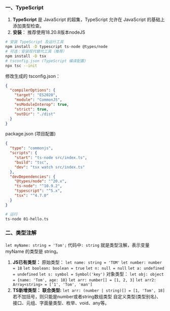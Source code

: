 ### 一、TypeScript
1. **TypeScript** 是 JavaScript 的超集，TypeScript 允许在 JavaScript 的基础上添加类型检查。
2. **安装**：
   推荐使用18.20.8版本nodeJS
```bash
# 安装 TypeScript 及运行工具
npm install -D typescript ts-node @types/node
# 可选：安装现代替代工具（推荐）
npm install -D tsx
# tsconfig.json (TypeScript 编译配置)
npx tsc --init
```
修改生成的 tsconfig.json：
```json
{
  "compilerOptions": {
    "target": "ES2020",
    "module": "CommonJS",
    "esModuleInterop": true,
    "strict": true,
    "outDir": "./dist"
  }
}
```
package.json (项目配置)
```json
{
  "type": "commonjs",
  "scripts": {
    "start": "ts-node src/index.ts",
    "build": "tsc",
    "dev": "tsx watch src/index.ts"
  },
  "devDependencies": {
    "@types/node": "^20.x",
    "ts-node": "^10.9.2",
    "typescript": "^5.x",
    "tsx": "^4.7.0"
  }
}
```
```bash
# 运行
ts-node 01-hello.ts
```
### 二、类型注解
`let myName: string = 'Tom';`
代码中`: string` 就是类型注解，表示变量 myName 的类型是 string。
1. **JS已有类型：** 
   原始类型：
   `let name: string = 'TOM'`
   `let number: number = 18` 
   `let boolean: boolean = true` 
   `let n: null = null` 
   `let a: undefined = undefined` 
   `let s: symbol = Symbol('key')` 
   对象类型：
   `let obj: object = {name: 'Tom', age: 18}`
   `let arr: number[] = [1, 2, 3]`
   `let arr2: Array<string> = ['1', 'Tom', 'man']`
2. **TS新增类型：** 
   **联合类型:**
   `let arr: (number | string)[] = [1, 'Tom', 18]`若不加括号，则只能是number或者string数组类型
   自定义类型(类型别名)、接口、元组、字面量类型、枚举、void、any等。

